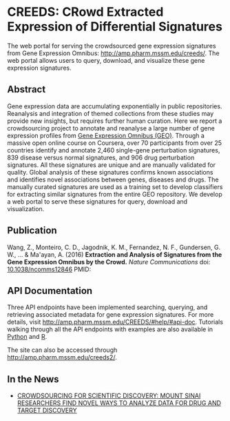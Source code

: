 # CREEDS: CRowd Extracted Expression of Differential Signatures
The web portal for serving the crowdsourced gene expression signatures from Gene Expression Omnibus: http://amp.pharm.mssm.edu/creeds/. The web portal allows users to query, download, and visualize these gene expression signatures.

## Abstract
Gene expression data are accumulating exponentially in public repositories. Reanalysis and integration of themed collections from these studies may provide new insights, but requires further human curation. Here we report a crowdsourcing project to annotate and reanalyse a large number of gene expression profiles from [Gene Expression Omnibus (GEO)](https://www.ncbi.nlm.nih.gov/geo/). Through a massive open online course on Coursera, over 70 participants from over 25 countries identify and annotate 2,460 single-gene perturbation signatures, 839 disease versus normal signatures, and 906 drug perturbation signatures. All these signatures are unique and are manually validated for quality. Global analysis of these signatures confirms known associations and identifies novel associations between genes, diseases and drugs. The manually curated signatures are used as a training set to develop classifiers for extracting similar signatures from the entire GEO repository. We develop a web portal to serve these signatures for query, download and visualization.

## Publication
Wang, Z., Monteiro, C. D., Jagodnik, K. M., Fernandez, N. F., Gundersen, G. W., ... & Ma'ayan, A. (2016) **Extraction and Analysis of Signatures from the Gene Expression Omnibus by the Crowd.** _Nature Communications_ doi: [10.1038/ncomms12846](http://dx.doi.org/10.1038/ncomms12846) PMID: 

## API Documentation
Three API endpoints have been implemented searching, querying, and retrieving associated metadata for gene expression signatures. For more details, visit http://amp.pharm.mssm.edu/CREEDS/#help/#api-doc.
Tutorials walking through all the API endpoints with examples are also available in [Python](http://nbviewer.jupyter.org/github/maayanlab/creeds/blob/master/Example_API_usage.ipynb) and [R](http://rpubs.com/wangz10/177826).

The site can also be accessed through http://amp.pharm.mssm.edu/creeds2/.

## In the News
- [CROWDSOURCING FOR SCIENTIFIC DISCOVERY: MOUNT SINAI RESEARCHERS FIND NOVEL WAYS TO ANALYZE DATA FOR DRUG AND TARGET DISCOVERY](http://www.newswise.com/articles/crowdsourcing-for-scientific-discovery-mount-sinai-researchers-find-novel-ways-to-analyze-data-for-drug-and-target-discovery)
